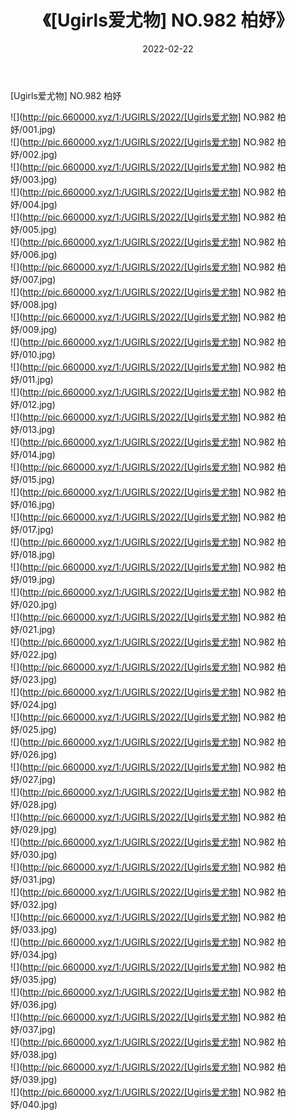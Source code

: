 ﻿---
layout: post
title:  《[Ugirls爱尤物] NO.982 柏妤》
date:   2022-02-22
img: http://pic.660000.xyz/1:/UGIRLS/2022/[Ugirls爱尤物] NO.982 柏妤/000.jpg
categories: [美女, 清纯, 唯美]
---

[Ugirls爱尤物] NO.982 柏妤

 ![](http://pic.660000.xyz/1:/UGIRLS/2022/[Ugirls爱尤物] NO.982 柏妤/001.jpg) <br>![](http://pic.660000.xyz/1:/UGIRLS/2022/[Ugirls爱尤物] NO.982 柏妤/002.jpg) <br>![](http://pic.660000.xyz/1:/UGIRLS/2022/[Ugirls爱尤物] NO.982 柏妤/003.jpg) <br>![](http://pic.660000.xyz/1:/UGIRLS/2022/[Ugirls爱尤物] NO.982 柏妤/004.jpg) <br>![](http://pic.660000.xyz/1:/UGIRLS/2022/[Ugirls爱尤物] NO.982 柏妤/005.jpg) <br>![](http://pic.660000.xyz/1:/UGIRLS/2022/[Ugirls爱尤物] NO.982 柏妤/006.jpg) <br>![](http://pic.660000.xyz/1:/UGIRLS/2022/[Ugirls爱尤物] NO.982 柏妤/007.jpg) <br>![](http://pic.660000.xyz/1:/UGIRLS/2022/[Ugirls爱尤物] NO.982 柏妤/008.jpg) <br>![](http://pic.660000.xyz/1:/UGIRLS/2022/[Ugirls爱尤物] NO.982 柏妤/009.jpg) <br>![](http://pic.660000.xyz/1:/UGIRLS/2022/[Ugirls爱尤物] NO.982 柏妤/010.jpg) <br>![](http://pic.660000.xyz/1:/UGIRLS/2022/[Ugirls爱尤物] NO.982 柏妤/011.jpg) <br>![](http://pic.660000.xyz/1:/UGIRLS/2022/[Ugirls爱尤物] NO.982 柏妤/012.jpg) <br>![](http://pic.660000.xyz/1:/UGIRLS/2022/[Ugirls爱尤物] NO.982 柏妤/013.jpg) <br>![](http://pic.660000.xyz/1:/UGIRLS/2022/[Ugirls爱尤物] NO.982 柏妤/014.jpg) <br>![](http://pic.660000.xyz/1:/UGIRLS/2022/[Ugirls爱尤物] NO.982 柏妤/015.jpg) <br>![](http://pic.660000.xyz/1:/UGIRLS/2022/[Ugirls爱尤物] NO.982 柏妤/016.jpg) <br>![](http://pic.660000.xyz/1:/UGIRLS/2022/[Ugirls爱尤物] NO.982 柏妤/017.jpg) <br>![](http://pic.660000.xyz/1:/UGIRLS/2022/[Ugirls爱尤物] NO.982 柏妤/018.jpg) <br>![](http://pic.660000.xyz/1:/UGIRLS/2022/[Ugirls爱尤物] NO.982 柏妤/019.jpg) <br>![](http://pic.660000.xyz/1:/UGIRLS/2022/[Ugirls爱尤物] NO.982 柏妤/020.jpg) <br>![](http://pic.660000.xyz/1:/UGIRLS/2022/[Ugirls爱尤物] NO.982 柏妤/021.jpg) <br>![](http://pic.660000.xyz/1:/UGIRLS/2022/[Ugirls爱尤物] NO.982 柏妤/022.jpg) <br>![](http://pic.660000.xyz/1:/UGIRLS/2022/[Ugirls爱尤物] NO.982 柏妤/023.jpg) <br>![](http://pic.660000.xyz/1:/UGIRLS/2022/[Ugirls爱尤物] NO.982 柏妤/024.jpg) <br>![](http://pic.660000.xyz/1:/UGIRLS/2022/[Ugirls爱尤物] NO.982 柏妤/025.jpg) <br>![](http://pic.660000.xyz/1:/UGIRLS/2022/[Ugirls爱尤物] NO.982 柏妤/026.jpg) <br>![](http://pic.660000.xyz/1:/UGIRLS/2022/[Ugirls爱尤物] NO.982 柏妤/027.jpg) <br>![](http://pic.660000.xyz/1:/UGIRLS/2022/[Ugirls爱尤物] NO.982 柏妤/028.jpg) <br>![](http://pic.660000.xyz/1:/UGIRLS/2022/[Ugirls爱尤物] NO.982 柏妤/029.jpg) <br>![](http://pic.660000.xyz/1:/UGIRLS/2022/[Ugirls爱尤物] NO.982 柏妤/030.jpg) <br>![](http://pic.660000.xyz/1:/UGIRLS/2022/[Ugirls爱尤物] NO.982 柏妤/031.jpg) <br>![](http://pic.660000.xyz/1:/UGIRLS/2022/[Ugirls爱尤物] NO.982 柏妤/032.jpg) <br>![](http://pic.660000.xyz/1:/UGIRLS/2022/[Ugirls爱尤物] NO.982 柏妤/033.jpg) <br>![](http://pic.660000.xyz/1:/UGIRLS/2022/[Ugirls爱尤物] NO.982 柏妤/034.jpg) <br>![](http://pic.660000.xyz/1:/UGIRLS/2022/[Ugirls爱尤物] NO.982 柏妤/035.jpg) <br>![](http://pic.660000.xyz/1:/UGIRLS/2022/[Ugirls爱尤物] NO.982 柏妤/036.jpg) <br>![](http://pic.660000.xyz/1:/UGIRLS/2022/[Ugirls爱尤物] NO.982 柏妤/037.jpg) <br>![](http://pic.660000.xyz/1:/UGIRLS/2022/[Ugirls爱尤物] NO.982 柏妤/038.jpg) <br>![](http://pic.660000.xyz/1:/UGIRLS/2022/[Ugirls爱尤物] NO.982 柏妤/039.jpg) <br>![](http://pic.660000.xyz/1:/UGIRLS/2022/[Ugirls爱尤物] NO.982 柏妤/040.jpg) <br>